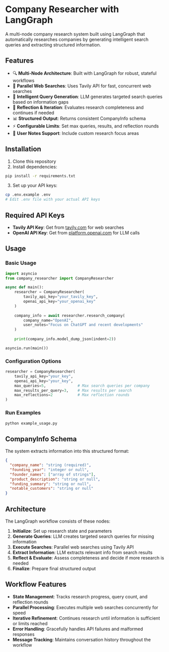 # Company Researcher with LangGraph

A multi-node company research system built using LangGraph that automatically researches companies by generating intelligent search queries and extracting structured information.

## Features

- 🔍 **Multi-Node Architecture**: Built with LangGraph for robust, stateful workflows
- 🚀 **Parallel Web Searches**: Uses Tavily API for fast, concurrent web searches  
- 🤖 **Intelligent Query Generation**: LLM generates targeted search queries based on information gaps
- 🔄 **Reflection & Iteration**: Evaluates research completeness and continues if needed
- 📊 **Structured Output**: Returns consistent CompanyInfo schema
- ⚡ **Configurable Limits**: Set max queries, results, and reflection rounds
- 🎯 **User Notes Support**: Include custom research focus areas

## Installation

1. Clone this repository
2. Install dependencies:
```bash
pip install -r requirements.txt
```

3. Set up your API keys:
```bash
cp .env.example .env
# Edit .env file with your actual API keys
```

## Required API Keys

- **Tavily API Key**: Get from [tavily.com](https://tavily.com/) for web searches
- **OpenAI API Key**: Get from [platform.openai.com](https://platform.openai.com/) for LLM calls

## Usage

### Basic Usage

```python
import asyncio
from company_researcher import CompanyResearcher

async def main():
    researcher = CompanyResearcher(
        tavily_api_key="your_tavily_key",
        openai_api_key="your_openai_key"
    )
    
    company_info = await researcher.research_company(
        company_name="OpenAI",
        user_notes="Focus on ChatGPT and recent developments"
    )
    
    print(company_info.model_dump_json(indent=2))

asyncio.run(main())
```

### Configuration Options

```python
researcher = CompanyResearcher(
    tavily_api_key="your_key",
    openai_api_key="your_key",
    max_queries=5,              # Max search queries per company
    max_results_per_query=3,    # Max results per search
    max_reflections=2           # Max reflection rounds
)
```

### Run Examples

```bash
python example_usage.py
```

## CompanyInfo Schema

The system extracts information into this structured format:

```json
{
  "company_name": "string (required)",
  "founding_year": "integer or null",
  "founder_names": ["array of strings"],
  "product_description": "string or null", 
  "funding_summary": "string or null",
  "notable_customers": "string or null"
}
```

## Architecture

The LangGraph workflow consists of these nodes:

1. **Initialize**: Set up research state and parameters
2. **Generate Queries**: LLM creates targeted search queries for missing information
3. **Execute Searches**: Parallel web searches using Tavily API
4. **Extract Information**: LLM extracts relevant info from search results
5. **Reflect & Evaluate**: Assess completeness and decide if more research is needed
6. **Finalize**: Prepare final structured output

## Workflow Features

- **State Management**: Tracks research progress, query count, and reflection rounds
- **Parallel Processing**: Executes multiple web searches concurrently for speed
- **Iterative Refinement**: Continues research until information is sufficient or limits reached
- **Error Handling**: Gracefully handles API failures and malformed responses
- **Message Tracking**: Maintains conversation history throughout the workflow